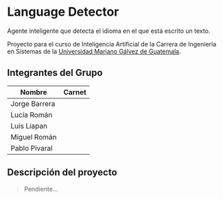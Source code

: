 # Language Detector
Agente inteligente que detecta el idioma en el que está escrito un texto.

Proyecto para el curso de Inteligencia Artificial de la Carrera de Ingeniería en Sistemas de la [Universidad Mariano Gálvez de Guatemala](http://www.umg.edu.gt).

## Integrantes del Grupo ##

Nombre        | Carnet
--------------|-------
Jorge Barrera |
Lucía Román   |
Luis Liapan   |
Miguel Román  |
Pablo Pivaral |

## Descripción del proyecto ##

> Pendiente...
